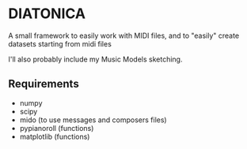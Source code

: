 # DIATONICA
A small framework to easily work with MIDI files, and to "easily" create datasets starting from midi files

I'll also probably include my Music Models sketching.

## Requirements
- numpy
- scipy
- mido (to use messages and composers files)
- pypianoroll (functions)
- matplotlib (functions)
